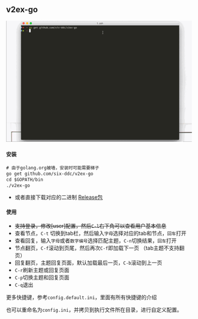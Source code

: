 ## v2ex-go

![g2ex.gif](./g2ex.gif)

#### 安装

``` shell
# 由于golang.org被墙，安装时可能需要梯子
go get github.com/six-ddc/v2ex-go
cd $GOPATH/bin
./v2ex-go
```

* 或者直接下载对应的二进制 [Release包](https://github.com/six-ddc/v2ex-go/releases)


#### 使用

* ~~支持登录，修改[user]配置，然后`C-l`右下角可以查看用户基本信息~~
* 查看节点，`C-t` 切换到tab栏，然后输入`字母`选择对应的tab和节点，`回车`打开
* 查看回复，输入`字母`或者`数字编号`选择匹配主题，`C-n`切换结果，`回车`打开
* 节点翻页，`C-f`滚动到页尾，然后再次`C-f`即加载下一页 （tab主题不支持翻页）
* 回复翻页，主题回复页面，默认加载最后一页，`C-b`滚动到上一页
* `C-r`刷新主题或回复页面
* `C-p`切换主题和回复页面
* `C-q`退出

更多快捷键，参考`config.default.ini`，里面有所有快捷键的介绍

也可以重命名为`config.ini`，并拷贝到执行文件所在目录，进行自定义配置。

